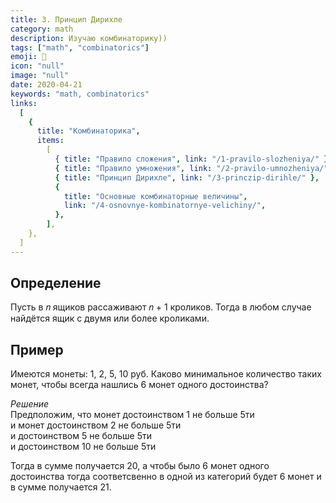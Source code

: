 ```yaml
---
title: 3. Принцип Дирихле
category: math
description: Изучаю комбинаторику))
tags: ["math", "combinatorics"]
emoji: 👾
icon: "null"
image: "null"
date: 2020-04-21
keywords: "math, combinatorics"
links:
  [
    {
      title: "Комбинаторика",
      items:
        [
          { title: "Правило сложения", link: "/1-pravilo-slozheniya/" },
          { title: "Правило умножения", link: "/2-pravilo-umnozheniya/" },
          { title: "Принцип Дирихле", link: "/3-princzip-dirihle/" },
          {
            title: "Основные комбинаторные величины",
            link: "/4-osnovnye-kombinatornye-velichiny/",
          },
        ],
    },
  ]
---
```


## Определение

Пусть в 𝑛 ящиков рассаживают 𝑛 + 1 кроликов. Тогда в любом случае найдётся ящик с двумя или более кроликами.

## Пример

Имеются монеты: 1, 2, 5, 10 руб.
Каково минимальное количество таких монет, чтобы всегда нашлись 6 монет одного достоинства?

_Решение_  
Предположим, что монет достоинством 1 не больше 5ти  
и монет достоинством 2 не больше 5ти  
и достоинством 5 не больше 5ти  
и достоинством 10 не больше 5ти

Тогда в сумме получается 20, а чтобы было 6 монет одного достоинства тогда соответсвенно в одной из категорий будет 6 монет и в сумме получается 21.
